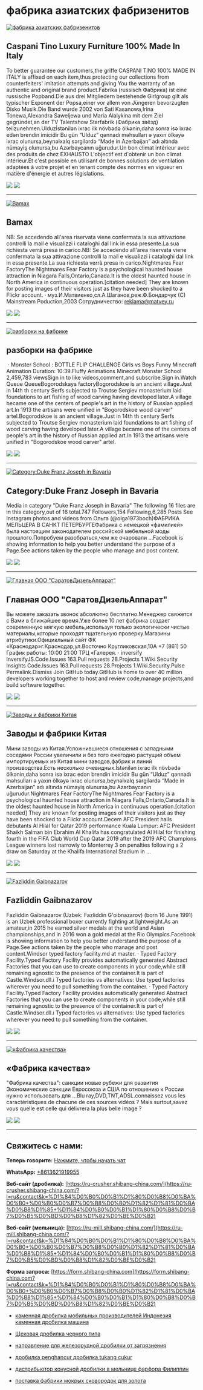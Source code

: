# фабрика азиатских фабризенитов

<a href="https://swt.shibang-china.com/?l=ru&img&k=%D1%84%D0%B0%D0%B1%D1%80%D0%B8%D0%BA%D0%B0+%D0%B0%D0%B7%D0%B8%D0%B0%D1%82%D1%81%D0%BA%D0%B8%D1%85+%D1%84%D0%B0%D0%B1%D1%80%D0%B8%D0%B7%D0%B5%D0%BD%D0%B8%D1%82%D0%BE%D0%B2" target="_blank">![фабрика азиатских фабризенитов](http://static.shibang-china.com/all-800x300/826.jpg)</a>

## Caspani Tino Luxury Furniture 100% Made In Italy
To better guarantee our customers,the griffe CASPANI TINO 100% MADE IN ITALY is affixed on each item,thus protecting our collections from counterfeiters' imitation attempts and giving You the warranty of an authentic and original brand product.Fabrika (russisch Фабрика) ist eine russische Popband.Die aus drei Mitgliedern bestehende Girlgroup gilt als typischer Exponent der Popsa,einer vor allem von J&#252;ngeren bevorzugten Disko Musik.Die Band wurde 2002 von Sati Kasanowa,Irina Tonewa,Alexandra Saweljewa und Maria Alalykina mit dem Ziel gegr&#252;ndet,an der TV Talentshow Starfabrik (Фабрика звёзд) teilzunehmen.Ulduzİstənilən ixrac ilk n&#246;vbədə &#246;lkənin,daha sonra isə ixrac edən brendin imicidir Bu g&#252;n “Ulduz” qənnadı məhsulları ə yaxın &#246;lkəyə ixrac olunursa,beynəlxalq sərgilərdə “Made in Azerbaijan” adı altında n&#252;mayiş olunursa,bu Azərbaycanın uğurudur.Un bon climat int&#233;rieur avec des produits de chez EXHAUSTO L'objectif est d'obtenir un bon climat int&#233;rieur.Et c'est possible en utilisant de bonnes solutions de ventilation adapt&#233;es &#224; votre projet et en tenant compte des normes en vigueur en mati&#232;re d'&#233;nergie et autres l&#233;gislations.


<a href="https://whatsapp.shibangsoft.com/WhatsApp.php" target="_blank" title="WhatsApp">![](http://static.shibang-china.com/icon/whatsapp.png)</a> <a href="https://swt.shibang-china.com/?l=ru&icon&k=%D1%84%D0%B0%D0%B1%D1%80%D0%B8%D0%BA%D0%B0+%D0%B0%D0%B7%D0%B8%D0%B0%D1%82%D1%81%D0%BA%D0%B8%D1%85+%D1%84%D0%B0%D0%B1%D1%80%D0%B8%D0%B7%D0%B5%D0%BD%D0%B8%D1%82%D0%BE%D0%B2" target="_blank">![](http://static.shibang-china.com/icon/chat-ru.png)</a>

---

<a href="https://swt.shibang-china.com/?l=ru&img&k=%D1%84%D0%B0%D0%B1%D1%80%D0%B8%D0%BA%D0%B0+%D0%B0%D0%B7%D0%B8%D0%B0%D1%82%D1%81%D0%BA%D0%B8%D1%85+%D1%84%D0%B0%D0%B1%D1%80%D0%B8%D0%B7%D0%B5%D0%BD%D0%B8%D1%82%D0%BE%D0%B2" target="_blank">![Bamax](http://static.shibang-china.com/all-800x300/656.jpg)</a>

## Bamax
NB: Se accedendo all'area riservata viene confermata la sua attivazione controlli la mail e visualizzi i cataloghi dal link in essa presente.La sua richiesta verr&#224; presa in carico.NB: Se accedendo all'area riservata viene confermata la sua attivazione controlli la mail e visualizzi i cataloghi dal link in essa presente.La sua richiesta verr&#224; presa in carico.Nightmares Fear FactoryThe Nightmares Fear Factory is a psychological haunted house attraction in Niagara Falls,Ontario,Canada.It is the oldest haunted house in North America in continuous operation.[citation needed] They are known for posting images of their visitors just as they have been shocked to a Flickr account.&nbsp;&#0183;&#32;муз.И.Матвиенко,сл.А.Шаганов,реж.Ф.Бондарчук (С) Mainstream Poduction,2003 Сотрудничество: reklama@matvey.ru


<a href="https://whatsapp.shibangsoft.com/WhatsApp.php" target="_blank" title="WhatsApp">![](http://static.shibang-china.com/icon/whatsapp.png)</a> <a href="https://swt.shibang-china.com/?l=ru&icon&k=%D1%84%D0%B0%D0%B1%D1%80%D0%B8%D0%BA%D0%B0+%D0%B0%D0%B7%D0%B8%D0%B0%D1%82%D1%81%D0%BA%D0%B8%D1%85+%D1%84%D0%B0%D0%B1%D1%80%D0%B8%D0%B7%D0%B5%D0%BD%D0%B8%D1%82%D0%BE%D0%B2" target="_blank">![](http://static.shibang-china.com/icon/chat-ru.png)</a>

---

<a href="https://swt.shibang-china.com/?l=ru&img&k=%D1%84%D0%B0%D0%B1%D1%80%D0%B8%D0%BA%D0%B0+%D0%B0%D0%B7%D0%B8%D0%B0%D1%82%D1%81%D0%BA%D0%B8%D1%85+%D1%84%D0%B0%D0%B1%D1%80%D0%B8%D0%B7%D0%B5%D0%BD%D0%B8%D1%82%D0%BE%D0%B2" target="_blank">![разборки на фабрике](http://static.shibang-china.com/all-800x300/490.jpg)</a>

## разборки на фабрике
&nbsp;&#0183;&#32;Monster School : BOTTLE FLIP CHALLENGE Girls vs Boys Funny Minecraft Animation Duration: 10:39.Fluffy Animations Minecraft Monster School 2,459,783 viewsSign in to like videos,comment,and subscribe.Sign in.Watch Queue QueueBogorodskaya factoryBogorodskoe is an ancient village.Just in 14th th century Serfs subjected to Troutse Sergiev monasterium laid foundations to art fishing of wood carving having developed later.A village became one of the centers of people's art in the history of Russian applied art.In 1913 the artisans were unified in &quot;Bogorodskoe wood carver&quot; artel.Bogorodskoe is an ancient village.Just in 14th th century Serfs subjected to Troutse Sergiev monasterium laid foundations to art fishing of wood carving having developed later.A village became one of the centers of people's art in the history of Russian applied art.In 1913 the artisans were unified in &quot;Bogorodskoe wood carver&quot; artel.


<a href="https://whatsapp.shibangsoft.com/WhatsApp.php" target="_blank" title="WhatsApp">![](http://static.shibang-china.com/icon/whatsapp.png)</a> <a href="https://swt.shibang-china.com/?l=ru&icon&k=%D1%84%D0%B0%D0%B1%D1%80%D0%B8%D0%BA%D0%B0+%D0%B0%D0%B7%D0%B8%D0%B0%D1%82%D1%81%D0%BA%D0%B8%D1%85+%D1%84%D0%B0%D0%B1%D1%80%D0%B8%D0%B7%D0%B5%D0%BD%D0%B8%D1%82%D0%BE%D0%B2" target="_blank">![](http://static.shibang-china.com/icon/chat-ru.png)</a>

---

<a href="https://swt.shibang-china.com/?l=ru&img&k=%D1%84%D0%B0%D0%B1%D1%80%D0%B8%D0%BA%D0%B0+%D0%B0%D0%B7%D0%B8%D0%B0%D1%82%D1%81%D0%BA%D0%B8%D1%85+%D1%84%D0%B0%D0%B1%D1%80%D0%B8%D0%B7%D0%B5%D0%BD%D0%B8%D1%82%D0%BE%D0%B2" target="_blank">![Category:Duke Franz Joseph in Bavaria](http://static.shibang-china.com/all-800x300/210.jpg)</a>

## Category:Duke Franz Joseph in Bavaria
Media in category &quot;Duke Franz Joseph in Bavaria&quot; The following 16 files are in this category,out of 16 total.747 Followers,154 Following,6,285 Posts See Instagram photos and videos from Ольга (@olga1973boch)ФАБРИКА МЕЛЬЦЕРА В САНКТ ПЕТЕРБУРГЕФабрика с немецкой &#171;фамилией&#187; была настоящим законодателем российской мебельной моды прошлого.Попробуем разобраться,чем же очаровали …Facebook is showing information to help you better understand the purpose of a Page.See actions taken by the people who manage and post content.


<a href="https://whatsapp.shibangsoft.com/WhatsApp.php" target="_blank" title="WhatsApp">![](http://static.shibang-china.com/icon/whatsapp.png)</a> <a href="https://swt.shibang-china.com/?l=ru&icon&k=%D1%84%D0%B0%D0%B1%D1%80%D0%B8%D0%BA%D0%B0+%D0%B0%D0%B7%D0%B8%D0%B0%D1%82%D1%81%D0%BA%D0%B8%D1%85+%D1%84%D0%B0%D0%B1%D1%80%D0%B8%D0%B7%D0%B5%D0%BD%D0%B8%D1%82%D0%BE%D0%B2" target="_blank">![](http://static.shibang-china.com/icon/chat-ru.png)</a>

---

<a href="https://swt.shibang-china.com/?l=ru&img&k=%D1%84%D0%B0%D0%B1%D1%80%D0%B8%D0%BA%D0%B0+%D0%B0%D0%B7%D0%B8%D0%B0%D1%82%D1%81%D0%BA%D0%B8%D1%85+%D1%84%D0%B0%D0%B1%D1%80%D0%B8%D0%B7%D0%B5%D0%BD%D0%B8%D1%82%D0%BE%D0%B2" target="_blank">![Главная ООО &quot;СаратовДизельАппарат&quot;](http://static.shibang-china.com/all-800x300/185.jpg)</a>

## Главная ООО &quot;СаратовДизельАппарат&quot;
Вы можете заказать звонок абсолютно бесплатно.Менеджер свяжется с Вами в ближайшее время.Уже более 10 лет фабрика создает современную мягкую мебель,используя только экологически чистые материалы,которые проходят тщательную проверку.Магазины атрибутики.Официальный сайт ФК &#171;Краснодар&#187;г.Краснодар,ул.Восточно Кругликовская,10А +7 (861) 50 График работы: 10:00 21:00 ТРЦ &#171;Галерея.&nbsp;&#0183;&#32;inversify InversifyJS.Code.Issues 163.Pull requests 28.Projects 1.Wiki Security Insights Code.Issues 163.Pull requests 28.Projects 1.Wiki.Security.Pulse Permalink.Dismiss Join GitHub today.GitHub is home to over 40 million developers working together to host and review code,manage projects,and build software together.


<a href="https://whatsapp.shibangsoft.com/WhatsApp.php" target="_blank" title="WhatsApp">![](http://static.shibang-china.com/icon/whatsapp.png)</a> <a href="https://swt.shibang-china.com/?l=ru&icon&k=%D1%84%D0%B0%D0%B1%D1%80%D0%B8%D0%BA%D0%B0+%D0%B0%D0%B7%D0%B8%D0%B0%D1%82%D1%81%D0%BA%D0%B8%D1%85+%D1%84%D0%B0%D0%B1%D1%80%D0%B8%D0%B7%D0%B5%D0%BD%D0%B8%D1%82%D0%BE%D0%B2" target="_blank">![](http://static.shibang-china.com/icon/chat-ru.png)</a>

---

<a href="https://swt.shibang-china.com/?l=ru&img&k=%D1%84%D0%B0%D0%B1%D1%80%D0%B8%D0%BA%D0%B0+%D0%B0%D0%B7%D0%B8%D0%B0%D1%82%D1%81%D0%BA%D0%B8%D1%85+%D1%84%D0%B0%D0%B1%D1%80%D0%B8%D0%B7%D0%B5%D0%BD%D0%B8%D1%82%D0%BE%D0%B2" target="_blank">![Заводы и фабрики Китая](http://static.shibang-china.com/all-800x300/428.jpg)</a>

## Заводы и фабрики Китая
Мини заводы из Китая.Усложнившиеся отношения с западными соседями России увеличили и без того ежегодно растущий объем импортируемых из Китая мини заводов,фабрик и линий производства.Есть несколько очевидных.İstənilən ixrac ilk n&#246;vbədə &#246;lkənin,daha sonra isə ixrac edən brendin imicidir Bu g&#252;n “Ulduz” qənnadı məhsulları ə yaxın &#246;lkəyə ixrac olunursa,beynəlxalq sərgilərdə “Made in Azerbaijan” adı altında n&#252;mayiş olunursa,bu Azərbaycanın uğurudur.Nightmares Fear FactoryThe Nightmares Fear Factory is a psychological haunted house attraction in Niagara Falls,Ontario,Canada.It is the oldest haunted house in North America in continuous operation.[citation needed] They are known for posting images of their visitors just as they have been shocked to a Flickr account.Decem AFC President hails debutants Al Hilal for Qatar 2019 performance Kuala Lumpur: AFC President Shaikh Salman bin Ebrahim Al Khalifa has congratulated Al Hilal for finishing fourth in the FIFA Club World Cup Qatar 2019 after the 2019 AFC Champions League winners lost narrowly to Monterrey 3 on penalties following a 2 draw on Saturday at the Khalifa International Stadium in …


<a href="https://whatsapp.shibangsoft.com/WhatsApp.php" target="_blank" title="WhatsApp">![](http://static.shibang-china.com/icon/whatsapp.png)</a> <a href="https://swt.shibang-china.com/?l=ru&icon&k=%D1%84%D0%B0%D0%B1%D1%80%D0%B8%D0%BA%D0%B0+%D0%B0%D0%B7%D0%B8%D0%B0%D1%82%D1%81%D0%BA%D0%B8%D1%85+%D1%84%D0%B0%D0%B1%D1%80%D0%B8%D0%B7%D0%B5%D0%BD%D0%B8%D1%82%D0%BE%D0%B2" target="_blank">![](http://static.shibang-china.com/icon/chat-ru.png)</a>

---

<a href="https://swt.shibang-china.com/?l=ru&img&k=%D1%84%D0%B0%D0%B1%D1%80%D0%B8%D0%BA%D0%B0+%D0%B0%D0%B7%D0%B8%D0%B0%D1%82%D1%81%D0%BA%D0%B8%D1%85+%D1%84%D0%B0%D0%B1%D1%80%D0%B8%D0%B7%D0%B5%D0%BD%D0%B8%D1%82%D0%BE%D0%B2" target="_blank">![Fazliddin Gaibnazarov](http://static.shibang-china.com/all-800x300/1506.jpg)</a>

## Fazliddin Gaibnazarov
Fazliddin Gaibnazarov (Uzbek: Fazliddin Gʻoibnazarov) (born 16 June 1991) is an Uzbek professional boxer currently fighting at lightweight.As an amateur,in 2015 he earned silver medals at the world and Asian championships,and in 2016 won a gold medal at the Rio Olympics.Facebook is showing information to help you better understand the purpose of a Page.See actions taken by the people who manage and post content.Windsor typed factory facility.md at master.&nbsp;&#0183;&#32;Typed Factory Facility.Typed Factory Facility provides automatically generated Abstract Factories that you can use to create components in your code,while still remaining agnostic to the presence of the container.It is part of Castle.Windsor.dll.ℹ️ Typed factories vs alternatives: Use typed factories wherever you need to pull something from the container.&nbsp;&#0183;&#32;Typed Factory Facility.Typed Factory Facility provides automatically generated Abstract Factories that you can use to create components in your code,while still remaining agnostic to the presence of the container.It is part of Castle.Windsor.dll.ℹ️ Typed factories vs alternatives: Use typed factories wherever you need to pull something from the container.


<a href="https://whatsapp.shibangsoft.com/WhatsApp.php" target="_blank" title="WhatsApp">![](http://static.shibang-china.com/icon/whatsapp.png)</a> <a href="https://swt.shibang-china.com/?l=ru&icon&k=%D1%84%D0%B0%D0%B1%D1%80%D0%B8%D0%BA%D0%B0+%D0%B0%D0%B7%D0%B8%D0%B0%D1%82%D1%81%D0%BA%D0%B8%D1%85+%D1%84%D0%B0%D0%B1%D1%80%D0%B8%D0%B7%D0%B5%D0%BD%D0%B8%D1%82%D0%BE%D0%B2" target="_blank">![](http://static.shibang-china.com/icon/chat-ru.png)</a>

---

<a href="https://swt.shibang-china.com/?l=ru&img&k=%D1%84%D0%B0%D0%B1%D1%80%D0%B8%D0%BA%D0%B0+%D0%B0%D0%B7%D0%B8%D0%B0%D1%82%D1%81%D0%BA%D0%B8%D1%85+%D1%84%D0%B0%D0%B1%D1%80%D0%B8%D0%B7%D0%B5%D0%BD%D0%B8%D1%82%D0%BE%D0%B2" target="_blank">![&#171;Фабрика качества&#187;](http://static.shibang-china.com/all-800x300/962.jpg)</a>

## &#171;Фабрика качества&#187;
&quot;Фабрика качества&quot;: санкции новые рубежи для развития Экономические санкции Евросоюза и США по отношению к России нужно использовать для …Blu ray,DVD,TNT,ADSL.connaissez vous les caract&#233;ristiques de chacune de ces sources vid&#233;os ? Mais surtout,savez vous quelle est celle qui d&#233;livrera la plus belle image ?

<a href="https://whatsapp.shibangsoft.com/WhatsApp.php" target="_blank" title="WhatsApp">![](http://static.shibang-china.com/icon/whatsapp.png)</a> <a href="https://swt.shibang-china.com/?l=ru&icon&k=%D1%84%D0%B0%D0%B1%D1%80%D0%B8%D0%BA%D0%B0+%D0%B0%D0%B7%D0%B8%D0%B0%D1%82%D1%81%D0%BA%D0%B8%D1%85+%D1%84%D0%B0%D0%B1%D1%80%D0%B8%D0%B7%D0%B5%D0%BD%D0%B8%D1%82%D0%BE%D0%B2" target="_blank">![](http://static.shibang-china.com/icon/chat-ru.png)</a>

---
## Свяжитесь с нами:

**Теперь говорите:** [Нажмите, чтобы начать чат](https://swt.shibang-china.com?l=ru&contact&k=%D1%84%D0%B0%D0%B1%D1%80%D0%B8%D0%BA%D0%B0+%D0%B0%D0%B7%D0%B8%D0%B0%D1%82%D1%81%D0%BA%D0%B8%D1%85+%D1%84%D0%B0%D0%B1%D1%80%D0%B8%D0%B7%D0%B5%D0%BD%D0%B8%D1%82%D0%BE%D0%B2)

**WhatsApp:**  [+8613621919955](https://whatsapp.shibangsoft.com/WhatsApp.php)

**Веб-сайт (дробилка):** [https://ru-crusher.shibang-china.com/](https://ru-crusher.shibang-china.com/?l=ru&contact&k=%D1%84%D0%B0%D0%B1%D1%80%D0%B8%D0%BA%D0%B0+%D0%B0%D0%B7%D0%B8%D0%B0%D1%82%D1%81%D0%BA%D0%B8%D1%85+%D1%84%D0%B0%D0%B1%D1%80%D0%B8%D0%B7%D0%B5%D0%BD%D0%B8%D1%82%D0%BE%D0%B2)

**Веб-сайт (мельница):** [https://ru-mill.shibang-china.com/](https://ru-mill.shibang-china.com/?l=ru&contact&k=%D1%84%D0%B0%D0%B1%D1%80%D0%B8%D0%BA%D0%B0+%D0%B0%D0%B7%D0%B8%D0%B0%D1%82%D1%81%D0%BA%D0%B8%D1%85+%D1%84%D0%B0%D0%B1%D1%80%D0%B8%D0%B7%D0%B5%D0%BD%D0%B8%D1%82%D0%BE%D0%B2)

**Форма запроса:** [https://form.shibang-china.com](https://form.shibang-china.com?l=ru&contact&k=%D1%84%D0%B0%D0%B1%D1%80%D0%B8%D0%BA%D0%B0+%D0%B0%D0%B7%D0%B8%D0%B0%D1%82%D1%81%D0%BA%D0%B8%D1%85+%D1%84%D0%B0%D0%B1%D1%80%D0%B8%D0%B7%D0%B5%D0%BD%D0%B8%D1%82%D0%BE%D0%B2)

* [каменная дробилка мобильных производителей Индонезия каменная дробилка машина](../135/%D0%BA%D0%B0%D0%BC%D0%B5%D0%BD%D0%BD%D0%B0%D1%8F%20%D0%B4%D1%80%D0%BE%D0%B1%D0%B8%D0%BB%D0%BA%D0%B0%20%D0%BC%D0%BE%D0%B1%D0%B8%D0%BB%D1%8C%D0%BD%D1%8B%D1%85%20%D0%BF%D1%80%D0%BE%D0%B8%D0%B7%D0%B2%D0%BE%D0%B4%D0%B8%D1%82%D0%B5%D0%BB%D0%B5%D0%B9%20%D0%98%D0%BD%D0%B4%D0%BE%D0%BD%D0%B5%D0%B7%D0%B8%D1%8F%20%D0%BA%D0%B0%D0%BC%D0%B5%D0%BD%D0%BD%D0%B0%D1%8F%20%D0%B4%D1%80%D0%BE%D0%B1%D0%B8%D0%BB%D0%BA%D0%B0%20%D0%BC%D0%B0%D1%88%D0%B8%D0%BD%D0%B0.md)

* [Щековая дробилка черного типа](../133/%D0%A9%D0%B5%D0%BA%D0%BE%D0%B2%D0%B0%D1%8F%20%D0%B4%D1%80%D0%BE%D0%B1%D0%B8%D0%BB%D0%BA%D0%B0%20%D1%87%D0%B5%D1%80%D0%BD%D0%BE%D0%B3%D0%BE%20%D1%82%D0%B8%D0%BF%D0%B0.md)

* [направление для железорудной дробилки от загрязнения](../133/%D0%BD%D0%B0%D0%BF%D1%80%D0%B0%D0%B2%D0%BB%D0%B5%D0%BD%D0%B8%D0%B5%20%D0%B4%D0%BB%D1%8F%20%D0%B6%D0%B5%D0%BB%D0%B5%D0%B7%D0%BE%D1%80%D1%83%D0%B4%D0%BD%D0%BE%D0%B9%20%D0%B4%D1%80%D0%BE%D0%B1%D0%B8%D0%BB%D0%BA%D0%B8%20%D0%BE%D1%82%20%D0%B7%D0%B0%D0%B3%D1%80%D1%8F%D0%B7%D0%BD%D0%B5%D0%BD%D0%B8%D1%8F.md)

* [дробилка penghancur дробилка tukang cukur](../135/%D0%B4%D1%80%D0%BE%D0%B1%D0%B8%D0%BB%D0%BA%D0%B0%20penghancur%20%D0%B4%D1%80%D0%BE%D0%B1%D0%B8%D0%BB%D0%BA%D0%B0%20tukang%20cukur.md)

* [дистрибьютор конусной дробилки в мельнице фарфора Филиппин](../133/%D0%B4%D0%B8%D1%81%D1%82%D1%80%D0%B8%D0%B1%D1%8C%D1%8E%D1%82%D0%BE%D1%80%20%D0%BA%D0%BE%D0%BD%D1%83%D1%81%D0%BD%D0%BE%D0%B9%20%D0%B4%D1%80%D0%BE%D0%B1%D0%B8%D0%BB%D0%BA%D0%B8%20%D0%B2%20%D0%BC%D0%B5%D0%BB%D1%8C%D0%BD%D0%B8%D1%86%D0%B5%20%D1%84%D0%B0%D1%80%D1%84%D0%BE%D1%80%D0%B0%20%D0%A4%D0%B8%D0%BB%D0%B8%D0%BF%D0%BF%D0%B8%D0%BD.md)

* [поставка фабрики мокрых сковородок для золота](../131/%D0%BF%D0%BE%D1%81%D1%82%D0%B0%D0%B2%D0%BA%D0%B0%20%D1%84%D0%B0%D0%B1%D1%80%D0%B8%D0%BA%D0%B8%20%D0%BC%D0%BE%D0%BA%D1%80%D1%8B%D1%85%20%D1%81%D0%BA%D0%BE%D0%B2%D0%BE%D1%80%D0%BE%D0%B4%D0%BE%D0%BA%20%D0%B4%D0%BB%D1%8F%20%D0%B7%D0%BE%D0%BB%D0%BE%D1%82%D0%B0.md)